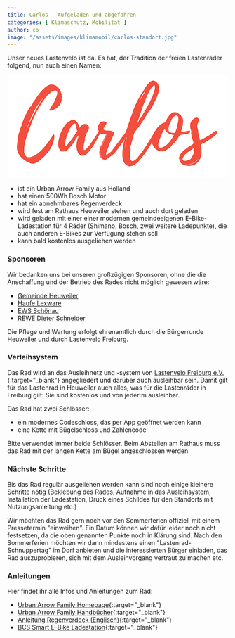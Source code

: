 ```yaml
---
title: Carlos - Aufgeladen und abgefahren
categories: [ Klimaschutz, Mobilität ]
author: co
image: "/assets/images/klimamobil/carlos-standort.jpg"
---
```

Unser neues Lastenvelo ist da. Es hat, der Tradition der freien Lastenräder folgend, nun auch einen Namen: 

![Carlos](/assets/images/klimamobil/carlos.png "Carlos")

- ist ein Urban Arrow Family aus Holland
- hat einen 500Wh Bosch Motor
- hat ein abnehmbares Regenverdeck
- wird fest am Rathaus Heuweiler stehen und auch dort geladen
- wird geladen mit einer einer modernen gemeindeeigenen E-Bike-Ladestation für 4 Räder (Shimano, Bosch, zwei weitere Ladepunkte), die auch anderen E-Bikes zur Verfügung stehen soll
- kann bald kostenlos ausgeliehen werden

### Sponsoren

Wir bedanken uns bei unseren großzügigen Sponsoren, ohne die die Anschaffung und der Betrieb des Rades nicht möglich gewesen wäre:

- [Gemeinde Heuweiler](https://www.heuweiler.de)
- [Haufe Lexware](https://www.lexware.de/)
- [EWS Schönau](https://www.ews-schoenau.de/)
- [REWE Dieter Schneider](https://rewe-dieter-schneider.de/)

Die Pflege und Wartung erfolgt ehrenamtlich durch die Bürgerrunde Heuweiler und durch Lastenvelo Freiburg.

### Verleihsystem

Das Rad wird an das Ausleihnetz und -system von [Lastenvelo Freiburg e.V.](https://www.lastenvelofreiburg.de/){:target="_blank"} angegliedert und darüber auch ausleihbar sein. Damit gilt für das Lastenrad in Heuweiler auch alles, was für die Lastenräder in Freiburg gilt: Sie sind kostenlos und von jeder:m ausleihbar. 

Das Rad hat zwei Schlösser:
- ein modernes Codeschloss, das per App geöffnet werden kann
- eine Kette mit Bügelschloss und Zahlencode

Bitte verwendet immer beide Schlösser. Beim Abstellen am Rathaus muss das Rad mit der langen Kette am Bügel angeschlossen werden.

### Nächste Schritte

Bis das Rad regulär ausgeliehen werden kann sind noch einige kleinere Schritte nötig (Beklebung des Rades, Aufnahme in das Ausleihsystem, Installation der Ladestation, Druck eines Schildes für den Standorts mit Nutzungsanleitung etc.)
 
Wir möchten das Rad gern noch vor den Sommerferien offiziell mit einem Pressetermin "einweihen". Ein Datum können wir dafür leider noch nicht festsetzen, da die oben genannten Punkte noch in Klärung sind. Nach den Sommerferien möchten wir dann mindestens einen "Lastenrad-Schnuppertag" im Dorf anbieten und die interessierten Bürger einladen, das Rad auszuprobieren, sich mit dem Ausleihvorgang vertraut zu machen etc.

### Anleitungen

Hier findet ihr alle Infos und Anleitungen zum Rad:

* [Urban Arrow Family Homepage](https://www.urbanarrow.com/de/family){:target="_blank"}
* [Urban Arrow Family Handbücher](https://www.urbanarrow.com/de/broschueren-handbuecher){:target="_blank"}
* [Anleitung Regenverdeck (Englisch)](https://drive.google.com/file/d/1F3voq76KJBajpZ0bpBFX4QZDxQRQL8ny/view?usp=sharing){:target="_blank"}
* [BCS Smart E-Bike Ladestation](https://www.spelsberg.de/e-bike-ladestation/mit-integriertem-ladekabel/58012201/){:target="_blank"}
